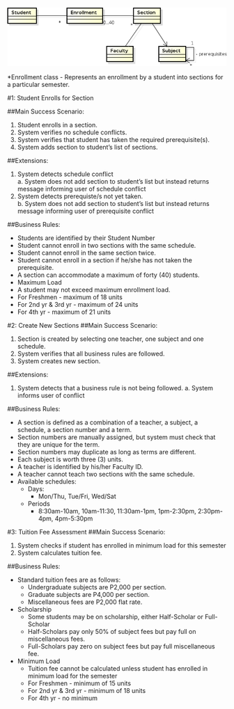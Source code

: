 ![](class_diagram.png)

*Enrollment class - Represents an enrollment by a student into sections for a particular semester.

#1: Student Enrolls for Section

##Main Success Scenario:  

 1. Student enrolls in a section.  
 2. System verifies no schedule conflicts.    
 3. System verifies that student has taken the required prerequisite(s).  
 4. System adds section to student’s list of sections.   

##Extensions:

 1. System detects schedule conflict  
  a. System does not add section to student’s list but instead returns message informing user of schedule conflict
 2. System detects prerequiste/s not yet taken.  
  b. System does not add section to student’s list but instead returns message informing user of prerequisite conflict

##Business Rules:
 * Students are identified by their Student Number
 * Student cannot enroll in two sections with the same schedule.
 * Student cannot enroll in the same section twice.
 * Student cannot enroll in a section if he/she has not taken the prerequisite.
 * A section can accommodate a maximum of forty (40) students.
 * Maximum Load
  * A student may not exceed maximum enrollment load.
   * For Freshmen - maximum of 18 units
   * For 2nd yr & 3rd yr - maximum of 24 units
   * For 4th yr - maximum of 21 units

#2: Create New Sections
##Main Success Scenario:
 1. Section is created by selecting one teacher, one subject and one schedule.
 2. System verifies that all business rules are followed.
 3. System creates new section.

##Extensions:
 1. System detects that a business rule is not being followed.
  a. System informs user of conflict

##Business Rules:
 * A section is defined as a combination of a teacher, a subject, a schedule, a section number and a term.
 * Section numbers are manually assigned, but system must check that they are unique for the term.
 * Section numbers may duplicate as long as terms are different.
 * Each subject is worth three (3) units.
 * A teacher is identified by his/her Faculty ID.
 * A teacher cannot teach two sections with the same schedule.
 * Available schedules:  
 	* Days:  
 		* Mon/Thu, Tue/Fri, Wed/Sat  
 	* Periods  
 		* 8:30am-10am, 10am-11:30, 11:30am-1pm, 1pm-2:30pm, 2:30pm-4pm, 4pm-5:30pm

#3: Tuition Fee Assessment
##Main Success Scenario:
 1. System checks if student has enrolled in minimum load for this semester
 2. System calculates tuition fee.
 
##Business Rules:
 * Standard tuition fees are as follows:
	 * Undergraduate subjects are P2,000 per section.
	 * Graduate subjects are P4,000 per section.
	 * Miscellaneous fees are P2,000 flat rate.
 * Scholarship
	 * Some students may be on scholarship, either Half-Scholar or Full-Scholar
	 * Half-Scholars pay only 50% of subject fees but pay full on miscellaneous fees.
	 * Full-Scholars pay zero on subject fees but pay full miscellaneous fee.
 * Minimum Load  
	 * Tuition fee cannot be calculated unless student has enrolled in minimum load for the semester
	 * For Freshmen - minimum of 15 units
	 * For 2nd yr & 3rd yr - minimum of 18 units
	 * For 4th yr - no minimum
